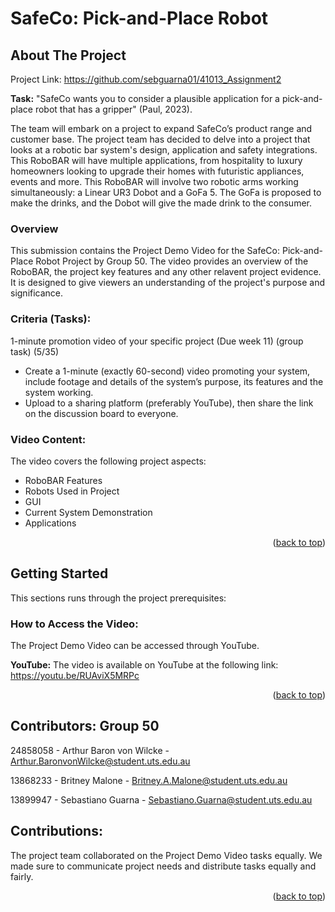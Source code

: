 # SafeCo: Pick-and-Place Robot

<!-- ABOUT THE PROJECT -->
## About The Project
Project Link: https://github.com/sebguarna01/41013_Assignment2

**Task:** "SafeCo wants you to consider a plausible application for a pick-and-place robot that has a gripper" (Paul, 2023).

The team will embark on a project to expand SafeCo’s product range and customer base. The project team has decided to delve into a project that looks at a robotic bar system's design, application and safety integrations. This RoboBAR will have multiple applications, from hospitality to luxury homeowners looking to upgrade their homes with futuristic appliances, events and more. This RoboBAR will involve two robotic arms working simultaneously: a Linear UR3 Dobot and a GoFa 5. The GoFa is proposed to make the drinks, and the Dobot will give the made drink to the consumer. 

### Overview
This submission contains the Project Demo Video for the SafeCo: Pick-and-Place Robot Project by Group 50. The video provides an overview of the RoboBAR, the project key features and any other relavent project evidence. It is designed to give viewers an understanding of the project's purpose and significance.

### Criteria (Tasks):
1-minute promotion video of your specific project (Due week 11) (group task) (5/35)

* Create a 1-minute (exactly 60-second) video promoting your system, include footage and details of the system’s purpose, its features and the system working.
* Upload to a sharing platform (preferably YouTube), then share the link on the discussion board to everyone.

### Video Content:
The video covers the following project aspects: 
* RoboBAR Features
* Robots Used in Project
* GUI
* Current System Demonstration
* Applications

<p align="right">(<a href="#readme-top">back to top</a>)</p>

<!-- GETTING STARTED -->
## Getting Started
This sections runs through the project prerequisites:

### How to Access the Video:
The Project Demo Video can be accessed through YouTube.

**YouTube:**
The video is available on YouTube at the following link: https://youtu.be/RUAviX5MRPc

<p align="right">(<a href="#readme-top">back to top</a>)</p>

<!-- CONTRIBUTORS -->
## Contributors: Group 50
24858058 - Arthur Baron von Wilcke - Arthur.BaronvonWilcke@student.uts.edu.au

13868233 - Britney Malone - Britney.A.Malone@student.uts.edu.au

13899947 - Sebastiano Guarna - Sebastiano.Guarna@student.uts.edu.au

<!-- CONTRIBUTIONS -->
## Contributions:
The project team collaborated on the Project Demo Video tasks equally. We made sure to communicate project needs and distribute tasks equally and fairly.

<p align="right">(<a href="#readme-top">back to top</a>)</p>
